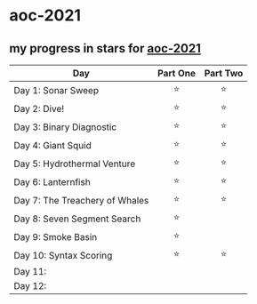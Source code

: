 # aoc-2021

## my progress in ️stars for [aoc-2021](https://adventofcode.com/2021)

| Day  | Part One | Part Two | 
|---|:---:|:---:|
| Day 1: Sonar Sweep|⭐|⭐|
| Day 2: Dive!|️⭐|⭐|
| Day 3: Binary Diagnostic|️⭐|⭐|
| Day 4: Giant Squid|️⭐|⭐|
| Day 5: Hydrothermal Venture|️⭐|⭐|
| Day 6: Lanternfish |️⭐|⭐|
| Day 7: The Treachery of Whales|️⭐|⭐|
| Day 8: Seven Segment Search|⭐ |  |
| Day 9: Smoke Basin|⭐| |
| Day 10: Syntax Scoring|⭐|⭐|  
| Day 11: |  |  |
| Day 12: |  |  |
